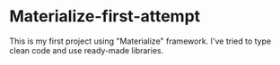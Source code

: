 # Materialize-first-attempt

This is my first project using "Materialize" framework.
I've tried to type clean code and use ready-made libraries. 
